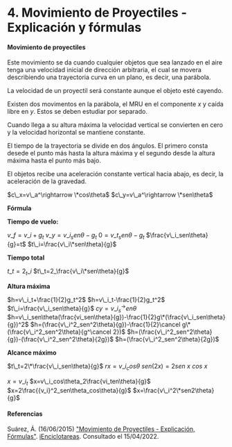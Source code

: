 # 4. Movimiento de Proyectiles - Explicación y fórmulas

#### Movimiento de proyectiles

Este movimiento se da cuando cualquier objetos que sea lanzado en el aire tenga una velocidad inicial de dirección arbitraria, el cual se movera describiendo una trayectoria curva en un plano, es decir, una parábola.

La velocidad de un proyectil será constante aunque el objeto esté cayendo.

Existen dos movimentos en la parábola, el MRU en el componente $x$ y caída libre en $y$. Estos se deben estudiar por separado.

Cuando llega a su altura máxima la velocidad vertical se convierten en cero y la velocidad horizontal se mantiene constante.

El tiempo de la trayectoria se divide en dos ángulos. El primero consta desede el punto más hasta la altura máxima y el segundo desde la altura máxima hasta el punto más bajo.

El objetos recibe una aceleración constante vertical hacia abajo, es decir, la aceleración de la gravedad.

$c\_x=v\_a^\rightarrow \*cos\theta$ $c\_y=v\_a^\rightarrow \*sen\theta$

**Fórmula**

**Tiempo de vuelo:**

$v\_f=v\_i+g_t$ $v\_y=v\_i_sen\theta-g_t$ $0=v\_t_sen\theta -g_t$ $\frac{v\_i_sen\theta}{g}=t$ $t\_i=\frac{v\_i\*sen\theta}{g}$

**Tiempo total**

$t\_t=2_t\_i$ $t\_t=2_\frac{v\_i\*sen\theta}{g}$

**Altura máxima**

$h=v\_i_t+\frac{1}{2}g_t^2$ $h=v\_i_t-\frac{1}{2}g_t^2$ $t\_i=\frac{v\_i_sen\theta}{g}$ $cy=v\_i^\rightarrow_sen\theta$ $h=v\_i_sen\theta(\frac{vi_sen\theta}{g})-\frac{1}{2}g\*(\frac{v\_i_sen\theta}{g})^2$ $h=(\frac{v\_i^2_sen^2\theta}{g})-\frac{1}{2}\cancel g\*(\frac{v\_i^2_sen^2\theta}{g^\cancel 2})$ $h=(\frac{v\_i^2_sen^2\theta}{g})-(\frac{v\_i^2_sen^2\theta}{2g})$ $h=(\frac{v\_i^2_sen^2\theta}{2g})$

**Alcance máximo**

$t\_t=2\*\frac{v\_i_sen\theta}{g}$ $rx=v\_i_cos\theta$ $sen(2x)=2sen\ x\ cos\ x$

$x=v\_i_t$ $x=v\_i_cos\theta_2\frac{vi_ten\theta}{g}$ $x=2\frac\{{v\_i}^2_sen\theta_cos\theta}{g}$ $x=\frac{v\_i^2\*sen2\theta}{g}$

#### Referencias

Suárez, Á. (16/06/2015) ["Movimiento de Proyectiles - Explicación, Fórmulas"](https://www.youtube.com/watch?v=r3Ru862AHBU). [iEnciclotareas](https://www.youtube.com/channel/UCVQfOCE5h2eSujy\_QMKMogA). Consultado el 15/04/2022.

